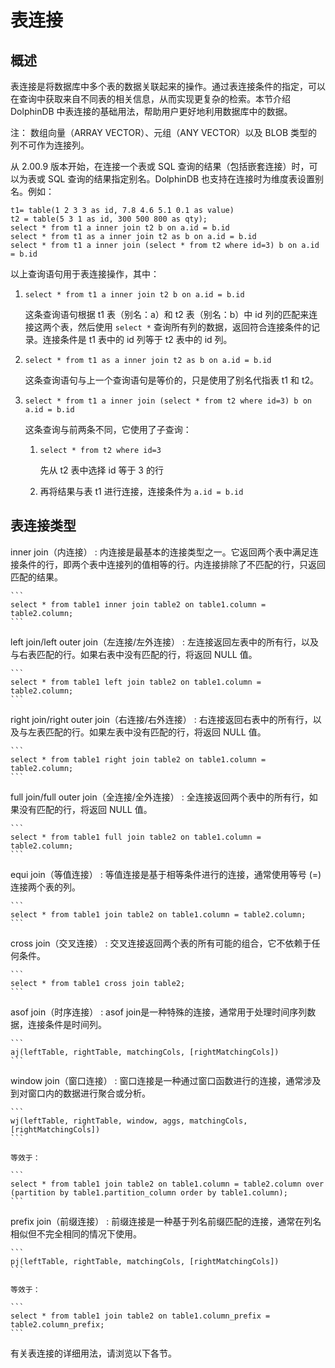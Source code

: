 # 表连接

## 概述

表连接是将数据库中多个表的数据关联起来的操作。通过表连接条件的指定，可以在查询中获取来自不同表的相关信息，从而实现更复杂的检索。本节介绍 DolphinDB
中表连接的基础用法，帮助用户更好地利用数据库中的数据。

注： 数组向量（ARRAY VECTOR）、元组（ANY VECTOR）以及 BLOB 类型的列不可作为连接列。

从 2.00.9 版本开始，在连接一个表或 SQL 查询的结果（包括嵌套连接）时，可以为表或 SQL 查询的结果指定别名。DolphinDB
也支持在连接时为维度表设置别名。例如：

```
t1= table(1 2 3 3 as id, 7.8 4.6 5.1 0.1 as value)
t2 = table(5 3 1 as id, 300 500 800 as qty);
select * from t1 a inner join t2 b on a.id = b.id
select * from t1 as a inner join t2 as b on a.id = b.id
select * from t1 a inner join (select * from t2 where id=3) b on a.id = b.id
```

以上查询语句用于表连接操作，其中：

1. ```
   select * from t1 a inner join t2 b on a.id = b.id
   ```

   这条查询语句根据 t1 表（别名：a）和 t2 表（别名：b）中 id 列的匹配来连接这两个表，然后使用 `select
   *` 查询所有列的数据，返回符合连接条件的记录。连接条件是 t1 表中的 id 列等于 t2 表中的 id 列。
2. ```
   select * from t1 as a inner join t2 as b on a.id = b.id
   ```

   这条查询语句与上一个查询语句是等价的，只是使用了别名代指表 t1 和 t2。
3. ```
   select * from t1 a inner join (select * from t2 where id=3) b on a.id = b.id
   ```

   这条查询与前两条不同，它使用了子查询：
   1. ```
      select * from t2 where id=3
      ```

      先从 t2 表中选择 id 等于 3 的行
   2. 再将结果与表 t1 进行连接，连接条件为 `a.id = b.id`

## 表连接类型

inner join（内连接）
:   内连接是最基本的连接类型之一。它返回两个表中满足连接条件的行，即两个表中连接列的值相等的行。内连接排除了不匹配的行，只返回匹配的结果。

    ```
    select * from table1 inner join table2 on table1.column = table2.column;
    ```

left join/left outer join（左连接/左外连接）
:   左连接返回左表中的所有行，以及与右表匹配的行。如果右表中没有匹配的行，将返回 NULL 值。

    ```
    select * from table1 left join table2 on table1.column = table2.column;
    ```

right join/right outer join（右连接/右外连接）
:   右连接返回右表中的所有行，以及与左表匹配的行。如果左表中没有匹配的行，将返回 NULL 值。

    ```
    select * from table1 right join table2 on table1.column = table2.column;
    ```

full join/full outer join（全连接/全外连接）
:   全连接返回两个表中的所有行，如果没有匹配的行，将返回 NULL 值。

    ```
    select * from table1 full join table2 on table1.column = table2.column;
    ```

equi join（等值连接）
:   等值连接是基于相等条件进行的连接，通常使用等号 (=) 连接两个表的列。

    ```
    select * from table1 join table2 on table1.column = table2.column;
    ```

cross join（交叉连接）
:   交叉连接返回两个表的所有可能的组合，它不依赖于任何条件。

    ```
    select * from table1 cross join table2;
    ```

asof join（时序连接）
:   asof join是一种特殊的连接，通常用于处理时间序列数据，连接条件是时间列。

    ```
    aj(leftTable, rightTable, matchingCols, [rightMatchingCols])
    ```

window join（窗口连接）
:   窗口连接是一种通过窗口函数进行的连接，通常涉及到对窗口内的数据进行聚合或分析。

    ```
    wj(leftTable, rightTable, window, aggs, matchingCols, [rightMatchingCols])
    ```

    等效于：

    ```
    select * from table1 join table2 on table1.column = table2.column over (partition by table1.partition_column order by table1.column);
    ```

prefix join（前缀连接）
:   前缀连接是一种基于列名前缀匹配的连接，通常在列名相似但不完全相同的情况下使用。

    ```
    pj(leftTable, rightTable, matchingCols, [rightMatchingCols])
    ```

    等效于：

    ```
    select * from table1 join table2 on table1.column_prefix = table2.column_prefix;
    ```

有关表连接的详细用法，请浏览以下各节。

